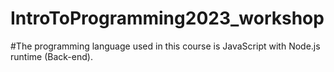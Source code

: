 # IntroToProgramming2023_workshop

#The programming language used in this course is JavaScript with Node.js runtime (Back-end).
